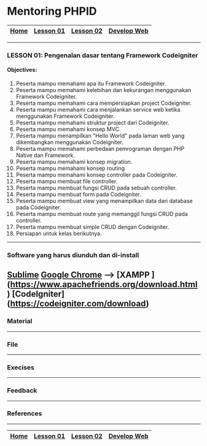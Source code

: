 # Mentoring PHPID

| [Home][0] | [Lesson 01][1] | [Lesson 02][2] | [Develop Web][3] |
|:---------:|:--------------:|:--------------:|:----------------:|

---

### LESSON 01: Pengenalan dasar tentang Framework Codeigniter

#### Objectives:
1. Peserta mampu memahami apa itu Framework Codeigniter.
2. Peserta mampu memahami kelebihan dan kekurangan menggunakan Framework Codeigniter.
3. Peserta mampu memahami cara mempersiapkan project Codeigniter.
4. Peserta mampu memahami cara menjalankan service web ketika menggunakan Framework Codeigniter.
5. Peserta mampu memahami struktur project dari Codeigniter.
6. Peserta mampu memahami konsep MVC.
7. Peserta mampu menampilkan "Hello World" pada laman web yang dikembangkan menggunakan Codeigniter.
8. Peserta mampu memahami perbedaan pemrograman dengan PHP Native dan Framework.
9. Peserta mampu memahami konsep migration.
10. Peserta mampu memahami konsep routing
11. Peserta mampu memahami konsep controller pada Codeigniter.
12. Peserta mampu membuat file controller.
13. Peserta mampu membuat fungsi CRUD pada sebuah controller.
14. Peserta mampu membuat form pada Codeigniter.
15. Peserta mampu membuat view yang menampilkan data dari database pada Codeigniter.
16. Peserta mampu membuat route yang memanggil fungsi CRUD pada controller.
17. Peserta mampu membuat simple CRUD dengan Codeigniter.
18. Persiapan untuk kelas berikutnya.

----

### Software yang harus diunduh dan di-install
  [Sublime](https://www.sublimetext.com/3)
  [Google Chrome](https://support.google.com/chrome/answer/95346?co=GENIE.Platform%3DDesktop&hl=id) -->
  [XAMPP ] (https://www.apachefriends.org/download.html)
  [CodeIgniter] (https://codeigniter.com/download)
---

### Material


---

### File
<!-- * Slide materi [LESSON 01: Pengenalan dasar tentang framework CI] -->

---

### Execises
<!--  -->

---

### Feedback
<!-- 1. Apa yang menjadi bottleneck dari **lesson 01** ini?
2. Apa yang sebaiknya ditambah dan ditiadakan dari materi **lesson 01** ini? -->

---

### References
<!--  -->

---

| [Home][0] | [Lesson 01][1] | [Lesson 02][2] | [Develop Web][3] |
|:---------:|:--------------:|:--------------:|:----------------:|

[0]: README.md "Home"
[1]: lesson-01.md "Pengenalan dasar tentang Framework CI"
[2]: lesson-02.md "Pengenalan Installasi Proyek E-Commerce dengan memakai Framework Codeigniter"
[3]: lesson-03.md "Develop Web: Web E-commerce"
